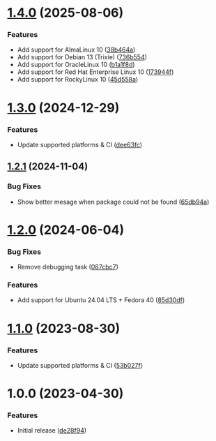 # [1.4.0](https://github.com/de-it-krachten/ansible-role-cryptomator/compare/v1.3.0...v1.4.0) (2025-08-06)


### Features

* Add support for AlmaLinux 10 ([38b464a](https://github.com/de-it-krachten/ansible-role-cryptomator/commit/38b464a0fd5e348dff2160710369e00f07e3497d))
* Add support for Debian 13 (Trixie) ([736b554](https://github.com/de-it-krachten/ansible-role-cryptomator/commit/736b554d242416ede0ac14acccb62e3bbaff2e47))
* Add support for OracleLinux 10 ([b1a1f8d](https://github.com/de-it-krachten/ansible-role-cryptomator/commit/b1a1f8ddb128bc71c61bb2ca54ca75153b53f676))
* Add support for Red Hat Enterprise Linux 10 ([173944f](https://github.com/de-it-krachten/ansible-role-cryptomator/commit/173944f10568caff9689d49824541afa34cc411d))
* Add support for RockyLinux 10 ([45d558a](https://github.com/de-it-krachten/ansible-role-cryptomator/commit/45d558a295afc486c993d429d096d8544c998e2e))

# [1.3.0](https://github.com/de-it-krachten/ansible-role-cryptomator/compare/v1.2.1...v1.3.0) (2024-12-29)


### Features

* Update supported platforms & CI ([dee63fc](https://github.com/de-it-krachten/ansible-role-cryptomator/commit/dee63fcf37a2d0ad9c50d57a04460afa0fb7eda9))

## [1.2.1](https://github.com/de-it-krachten/ansible-role-cryptomator/compare/v1.2.0...v1.2.1) (2024-11-04)


### Bug Fixes

* Show better mesage when package could not be found ([65db94a](https://github.com/de-it-krachten/ansible-role-cryptomator/commit/65db94a7bcacdb1051caadd63a760fefecd766af))

# [1.2.0](https://github.com/de-it-krachten/ansible-role-cryptomator/compare/v1.1.0...v1.2.0) (2024-06-04)


### Bug Fixes

* Remove debugging task ([087cbc7](https://github.com/de-it-krachten/ansible-role-cryptomator/commit/087cbc7ff9bdc5c26b96e764dbf809988a8331d1))


### Features

* Add support for Ubuntu 24.04 LTS + Fedora 40 ([85d30df](https://github.com/de-it-krachten/ansible-role-cryptomator/commit/85d30dfc02829520738515d2f0e6d8fa85979270))

# [1.1.0](https://github.com/de-it-krachten/ansible-role-cryptomator/compare/v1.0.0...v1.1.0) (2023-08-30)


### Features

* Update supported platforms & CI ([53b027f](https://github.com/de-it-krachten/ansible-role-cryptomator/commit/53b027f928c49774d81638caeb392409016d93c3))

# 1.0.0 (2023-04-30)


### Features

* Initial release ([de28f94](https://github.com/de-it-krachten/ansible-role-cryptomator/commit/de28f9470748e7cb52fdc0742abfd6314e2ba442))
